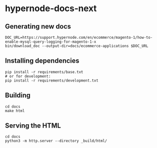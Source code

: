 # hypernode-docs-next

## Generating new docs

```
DOC_URL=https://support.hypernode.com/en/ecommerce/magento-1/how-to-enable-mysql-query-logging-for-magento-1-x
bin/download_doc --output-dir=docs/ecommerce-applications $DOC_URL
```

## Installing dependencies

```
pip install -r requirements/base.txt
# or for development:
pip install -r requirements/development.txt
```

## Building

```
cd docs
make html
```

## Serving the HTML

```
cd docs
python3 -m http.server --directory _build/html/
```
